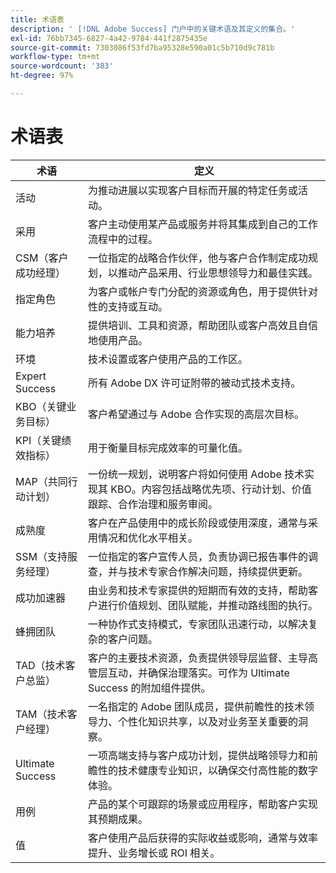```yaml
---
title: 术语表
description: ' [!DNL Adobe Success] 门户中的关键术语及其定义的集合。'
exl-id: 76bb7345-6827-4a42-9784-441f2875435e
source-git-commit: 7303086f53fd7ba95328e590a01c5b710d9c781b
workflow-type: tm+mt
source-wordcount: '383'
ht-degree: 97%

---
```


# 术语表

| 术语 | 定义 |
|--------------- |------------ |
| 活动 | 为推动进展以实现客户目标而开展的特定任务或活动。 |
| 采用 | 客户主动使用某产品或服务并将其集成到自己的工作流程中的过程。 |
| CSM（客户成功经理） | 一位指定的战略合作伙伴，他与客户合作制定成功规划，以推动产品采用、行业思想领导力和最佳实践。 |
| 指定角色 | 为客户或帐户专门分配的资源或角色，用于提供针对性的支持或互动。 |
| 能力培养 | 提供培训、工具和资源，帮助团队或客户高效且自信地使用产品。 |
| 环境 | 技术设置或客户使用产品的工作区。 |
| Expert Success | 所有 Adobe DX 许可证附带的被动式技术支持。 |
| KBO（关键业务目标） | 客户希望通过与 Adobe 合作实现的高层次目标。 |
| KPI（关键绩效指标） | 用于衡量目标完成效率的可量化值。 |
| MAP（共同行动计划） | 一份统一规划，说明客户将如何使用 Adobe 技术实现其 KBO。内容包括战略优先项、行动计划、价值跟踪、合作治理和服务审阅。 |
| 成熟度 | 客户在产品使用中的成长阶段或使用深度，通常与采用情况和优化水平相关。 |
| SSM（支持服务经理） | 一位指定的客户宣传人员，负责协调已报告事件的调查，并与技术专家合作解决问题，持续提供更新。 |
| 成功加速器 | 由业务和技术专家提供的短期而有效的支持，帮助客户进行价值规划、团队赋能，并推动路线图的执行。 |
| 蜂拥团队 | 一种协作式支持模式，专家团队迅速行动，以解决复杂的客户问题。 |
| TAD（技术客户总监） | 客户的主要技术资源，负责提供领导层监督、主导高管层互动，并确保治理落实。可作为 Ultimate Success 的附加组件提供。 |
| TAM（技术客户经理） | 一名指定的 Adobe 团队成员，提供前瞻性的技术领导力、个性化知识共享，以及对业务至关重要的洞察。 |
| Ultimate Success | 一项高端支持与客户成功计划，提供战略领导力和前瞻性的技术健康专业知识，以确保交付高性能的数字体验。 |
| 用例 | 产品的某个可跟踪的场景或应用程序，帮助客户实现其预期成果。 |
| 值 | 客户使用产品后获得的实际收益或影响，通常与效率提升、业务增长或 ROI 相关。 |
